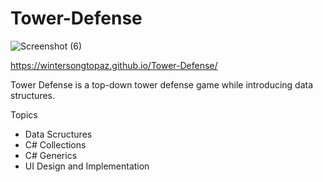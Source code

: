 # Tower-Defense
![Screenshot (6)](https://github.com/Wintersongtopaz/Tower-Defense/assets/144738996/f30a7c9e-9d0b-4a5d-b86f-d78af619a9ad)

https://wintersongtopaz.github.io/Tower-Defense/

Tower Defense is a top-down tower defense game while introducing data structures.

Topics
- Data Scructures
- C# Collections
- C# Generics
- UI Design and Implementation
